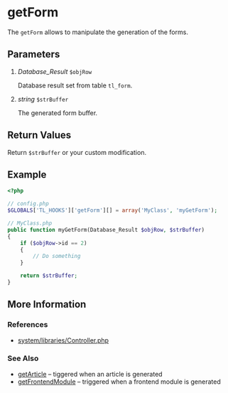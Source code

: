 # getForm


The `getForm` allows to manipulate the generation of the forms.


## Parameters 

1. *Database_Result* `$objRow`

	Database result set from table `tl_form`.

2. *string* `$strBuffer`

	The generated form buffer.



## Return Values 

Return `$strBuffer` or your custom modification.


## Example 

```php
<?php

// config.php
$GLOBALS['TL_HOOKS']['getForm'][] = array('MyClass', 'myGetForm');

// MyClass.php
public function myGetForm(Database_Result $objRow, $strBuffer)
{
    if ($objRow->id == 2)
    {
        // Do something
    }

    return $strBuffer;
}
```


## More Information


### References

- [system/libraries/Controller.php](https://github.com/contao/core/blob/2.11.7/system/libraries/Controller.php#L561)


### See Also

- [getArticle](getArticle.md) – tiggered when an article is generated
- [getFrontendModule](getFrontendModule.md) – triggered when a frontend module is generated
